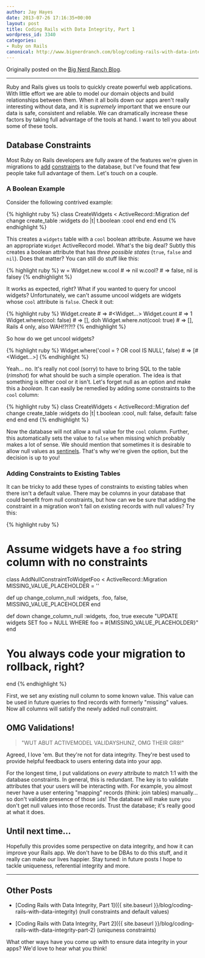 ```yaml
---
author: Jay Hayes
date: 2013-07-26 17:16:35+00:00
layout: post
title: Coding Rails with Data Integrity, Part 1
wordpress_id: 3340
categories:
- Ruby on Rails
canonical: http://www.bignerdranch.com/blog/coding-rails-with-data-integrity
---
```


Originally posted on the [Big Nerd Ranch Blog](http://www.bignerdranch.com/blog/coding-rails-with-data-integrity).

---

Ruby and Rails gives us tools to quickly create powerful web applications. With little effort we are able to model our domain objects and build relationships between them. When it all boils down our apps aren't really interesting without data, and it is _supremely_ important that we ensure our data is safe, consistent and reliable. We can dramatically increase these factors by taking full advantage of the tools at hand. I want to tell you about some of these tools.


## Database Constraints


Most Ruby on Rails developers are fully aware of the features we're given in migrations to [add](http://api.rubyonrails.org/classes/ActiveRecord/ConnectionAdapters/TableDefinition.html#method-i-column) [constraints](http://api.rubyonrails.org/classes/ActiveRecord/ConnectionAdapters/SchemaStatements.html#method-i-add_index) to the database, but I've found that few people take full advantage of them. Let's touch on a couple.


### A Boolean Example


Consider the following contrived example:

{% highlight ruby %}
class CreateWidgets < ActiveRecord::Migration
  def change
    create_table :widgets do |t|
      t.boolean :cool
    end
  end
end
{% endhighlight %}


This creates a `widgets` table with a `cool` boolean attribute. Assume we have an appropriate `Widget` ActiveRecord model. What's the big deal? Subtly this creates a boolean attribute that has _three possible states_ (`true`, `false` and `nil`). Does that matter? You can still do stuff like this:


{% highlight ruby %}
w = Widget.new
w.cool  # => nil
w.cool? # => false, nil is falsey
{% endhighlight %}


It works as expected, right? What if you wanted to query for uncool widgets? Unfortunately, we can't assume uncool widgets are widgets whose `cool` attribute is `false`. Check it out:


{% highlight ruby %}
Widget.create                # => #<Widget...>
Widget.count                 # => 1
Widget.where(cool: false)    # => [], doh
Widget.where.not(cool: true) # => [], Rails 4 only, also WAH!?!?!?
{% endhighlight %}


So how do we get uncool widgets?


{% highlight ruby %}
Widget.where('cool = ? OR cool IS NULL', false) # => [#<Widget...>]
{% endhighlight %}


Yeah... no. It's really not cool (sorry) to have to bring SQL to the table (*rimshot*) for what should be such a simple operation. The idea is that something is either cool or it isn't. Let's forget null as an option and make this a _boolean_. It can easily be remedied by adding some constraints to the `cool` column:


{% highlight ruby %}
class CreateWidgets < ActiveRecord::Migration
  def change
    create_table :widgets do |t|
      t.boolean :cool, null: false, default: false
    end
  end
end
{% endhighlight %}


Now the database will not allow a null value for the `cool` column. Further, this automatically sets the value to `false` when missing which probably makes a lot of sense. We should mention that sometimes it is desirable to allow null values as [sentinels](http://en.wikipedia.org/wiki/Sentinel_value). That's why we're given the option, but the decision is up to you!


### Adding Constraints to Existing Tables


It can be tricky to add these types of constraints to existing tables when there isn't a default value. There may be columns in your database that could benefit from null constraints, but how can we be sure that adding the constraint in a migration won't fail on existing records with null values? Try this:

{% highlight ruby %}
# Assume widgets have a `foo` string column with no constraints
class AddNullConstraintToWidgetFoo < ActiveRecord::Migration
  MISSING_VALUE_PLACEHOLDER = '<missing>'

  def up
    change_column_null :widgets, :foo, false, MISSING_VALUE_PLACEHOLDER
  end

  def down
    change_column_null :widgets, :foo, true
    execute "UPDATE widgets SET foo = NULL WHERE foo = #{MISSING_VALUE_PLACEHOLDER}"
  end
  # You always code your migration to rollback, right?
end
{% endhighlight %}


First, we set any existing null column to some known value. This value can be used in future queries to find records with formerly "missing" values. Now all columns will satisfy the newly added null constraint.


## OMG Validations!




> "WUT ABUT ACTIVEMODEL VALIDAYSHUNZ, OMG THEIR GR8!"


Agreed, I love 'em. But they're not for data integrity. They're best used to provide helpful feedback to users entering data into your app.

For the longest time, I put validations on _every_ attribute to match 1:1 with the database constraints. In general, this is redundant. The key is to validate attributes that your users will be interacting with. For example, you almost never have a user entering "mapping" records (think: join tables) manually... so don't validate presence of those `id`s! The database will make sure you don't get null values into those records. Trust the database; it's really good at what it does.



## Until next time...


Hopefully this provides some perspective on data integrity, and how it can improve your Rails app. We don't have to be DBAs to do this stuff, and it really can make our lives happier. Stay tuned: in future posts I hope to tackle uniqueness, referential integrity and more.



* * *





## Other Posts






  * [Coding Rails with Data Integrity, Part 1]({{ site.baseurl }}/blog/coding-rails-with-data-integrity) (null constraints and default values)


  * [Coding Rails with Data Integrity, Part 2]({{ site.baseurl }}/blog/coding-rails-with-data-integrity-part-2) (uniquness constraints)



What other ways have you come up with to ensure data integrity in your apps? We'd love to hear what you think!
